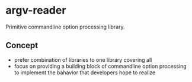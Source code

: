 # argv-reader

Primitive commandline option processing library.


## Concept

* prefer combination of libraries to one library covering all
* focus on providing a building block of commandline option processing to implement the bahavior that developers hope to realize

